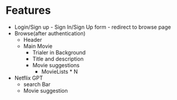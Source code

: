 # Features
- Login/Sign up
        - Sign In/Sign Up form
        - redirect to browse page
- Browse(after authentication)
    - Header
    - Main Movie
        - Trialer in Background
        - Title and description
        - Movie suggestions
            - MovieLists * N
- Netflix GPT
    - search Bar
    - Movie suggestion

